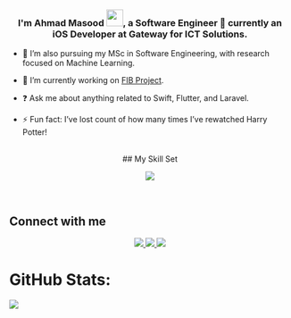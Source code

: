 ### <div align="center">I'm Ahmad Masood <img src="https://raw.githubusercontent.com/MartinHeinz/MartinHeinz/master/wave.gif" width="30px" height="30px">, a Software Engineer 🚀 currently an iOS Developer at Gateway for ICT Solutions.</div>  
  

- 🌱 I’m also pursuing my MSc in Software Engineering, with research focused on Machine Learning.
  

- 🔭 I’m currently working on [FIB Project](https://fib.iq).
  

- ❓ Ask me about anything related to Swift, Flutter, and Laravel.  
  

- ⚡ Fun fact: I’ve lost count of how many times I’ve rewatched Harry Potter!
  

<br/>  

<div align="center">
## My Skill Set  
<!--tech stack icons-->
<p align="center">
  <a href="https://skillicons.dev">
    <img src="https://skillicons.dev/icons?i=swift,flutter,dart,laravel,php,py,tensorflow,sklearn,git,github,css,bootstrap,github,html,java,js,mysql,sqlite,postman,anaconda&perline=5" />
  </a>
</p>
</div>
<br/>  


## Connect with me  
<div align="center">
  <a href="https://linkedin.com/in/ahmad-masood-6a8115202">
    <img src="https://skillicons.dev/icons?i=linkedin" />
  </a>
  <a href="https://www.facebook.com/ahmad.masood.99">
    <img src="https://skillicons.dev/icons?i=facebook" />
  </a>
  <a href="https://instagram.com/ahmad._.masood">
    <img src="https://skillicons.dev/icons?i=instagram" />
  </a>
</div>  

# GitHub Stats:
![](https://github-readme-streak-stats.herokuapp.com/?user=Ahm4d-Masood&theme=vision-friendly-dark&hide_border=false)<br/>
